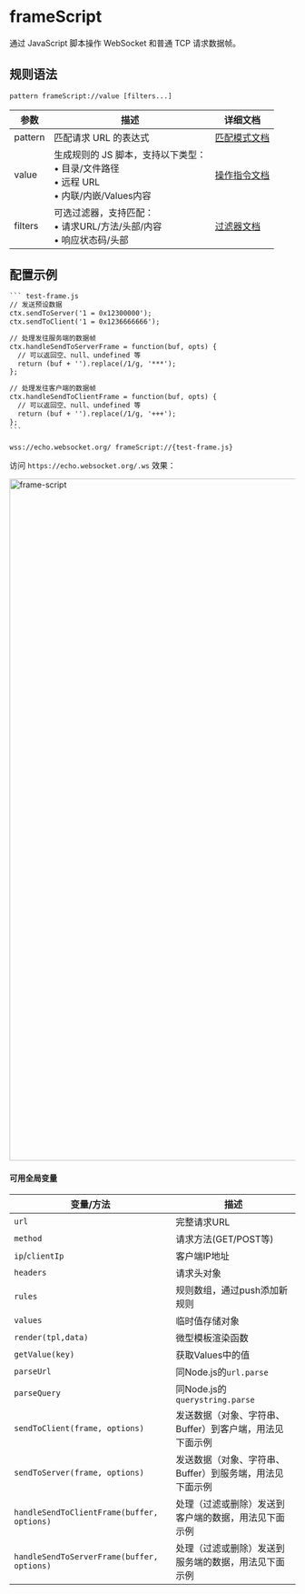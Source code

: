 # frameScript
通过 JavaScript 脚本操作 WebSocket 和普通 TCP 请求数据帧。

## 规则语法
``` txt
pattern frameScript://value [filters...]
```

| 参数    | 描述                                                         | 详细文档                  |
| ------- | ------------------------------------------------------------ | ------------------------- |
| pattern | 匹配请求 URL 的表达式                                        | [匹配模式文档](./pattern) |
| value   | 生成规则的 JS 脚本，支持以下类型：<br/>• 目录/文件路径<br/>• 远程 URL<br/>• 内联/内嵌/Values内容 | [操作指令文档](./operation)   |
| filters | 可选过滤器，支持匹配：<br/>• 请求URL/方法/头部/内容<br/>• 响应状态码/头部 | [过滤器文档](./filters) |

## 配置示例
```` txt
``` test-frame.js
// 发送预设数据
ctx.sendToServer('1 = 0x12300000');
ctx.sendToClient('1 = 0x1236666666');

// 处理发往服务端的数据帧
ctx.handleSendToServerFrame = function(buf, opts) {
  // 可以返回空、null、undefined 等
  return (buf + '').replace(/1/g, '***');
};

// 处理发往客户端的数据帧  
ctx.handleSendToClientFrame = function(buf, opts) {
  // 可以返回空、null、undefined 等
  return (buf + '').replace(/1/g, '+++');
};
```

wss://echo.websocket.org/ frameScript://{test-frame.js}
````
访问 `https://echo.websocket.org/.ws` 效果：

 <img width="1200" alt="frame-script" src="/img/frame-script.png" />

#### 可用全局变量

| 变量/方法          | 描述                                                                 |
|--------------------|---------------------------------------------------------------------|
| `url`             | 完整请求URL                                                         |
| `method`          | 请求方法(GET/POST等)                                                |
| `ip`/`clientIp`   | 客户端IP地址                                                       |
| `headers`         | 请求头对象                                                          |
| `rules`           | 规则数组，通过push添加新规则                                        |
| `values`          | 临时值存储对象                                                      |
| `render(tpl,data)`| 微型模板渲染函数                                                    |
| `getValue(key)`   | 获取Values中的值                                                    |
| `parseUrl`        | 同Node.js的`url.parse`                                              |
| `parseQuery`      | 同Node.js的`querystring.parse`                                      |
| `sendToClient(frame, options)` | 发送数据（对象、字符串、Buffer）到客户端，用法见下面示例 |
| `sendToServer(frame, options)` | 发送数据（对象、字符串、Buffer）到服务端，用法见下面示例 |
| `handleSendToClientFrame(buffer, options)` | 处理（过滤或删除）发送到客户端的数据，用法见下面示例 |
| `handleSendToServerFrame(buffer, options)` | 处理（过滤或删除）发送到服务端的数据，用法见下面示例 |

